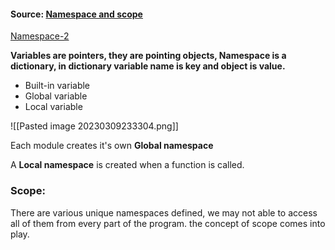 
#### Source: [Namespace and scope](https://www.programiz.com/python-programming/namespace)
[Namespace-2](https://insideaiml.com/blog/Namespaces-and-Scope-in-Python-1142)

**Variables are pointers, they are pointing objects, Namespace is a dictionary, in dictionary variable name is key and object is value.**

* Built-in variable
* Global variable 
* Local variable

![[Pasted image 20230309233304.png]]


Each module creates it's own **Global namespace**

A **Local namespace** is created when a function is called.

### Scope:
 There are various unique namespaces defined, we may not able to access all of them from every part of the program. the concept of scope comes into play.

 
